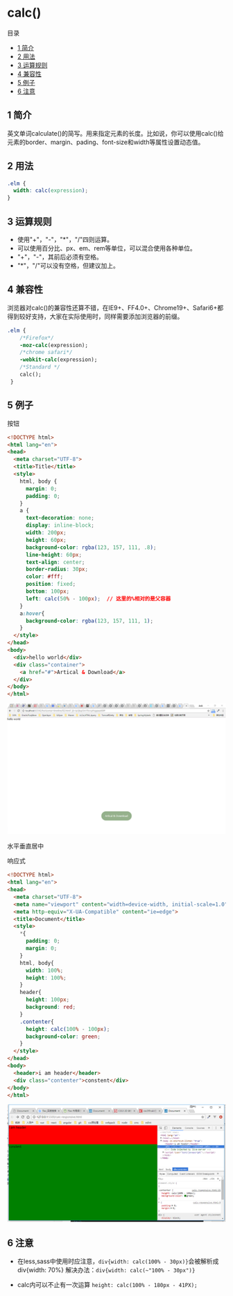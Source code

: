 # calc()

目录
- [1 简介](#1-简介)
- [2 用法](#2-用法)
- [3 运算规则](#3-运算规则)
- [4 兼容性](#4-兼容性)
- [5 例子](#5-例子)
- [6 注意](#6-注意)

## 1 简介

英文单词calculate()的简写。用来指定元素的长度。比如说，你可以使用calc()给元素的border、margin、pading、font-size和width等属性设置动态值。

## 2 用法

```css
.elm {
  width: calc(expression);
}
```

## 3 运算规则

- 使用"+"，"-"，"*"，"/"四则运算。
- 可以使用百分比、px、em、rem等单位，可以混合使用各种单位。
- "+"，"-"，其前后必须有空格。
- "*"，"/"可以没有空格，但建议加上。

## 4 兼容性

浏览器对calc()的兼容性还算不错，在IE9+、FF4.0+、Chrome19+、Safari6+都得到较好支持，大家在实际使用时，同样需要添加浏览器的前缀。

```css
.elm {
	/*Firefox*/
	-moz-calc(expression);
	/*chrome safari*/
	-webkit-calc(expression);
	/*Standard */
	calc();
 }
```

## 5 例子

按钮

```html
<!DOCTYPE html>
<html lang="en">
<head>
  <meta charset="UTF-8">
  <title>Title</title>
  <style>
    html, body {
      margin: 0;
      padding: 0;
    }
    a {
      text-decoration: none;
      display: inline-block;
      width: 200px;
      height: 60px;
      background-color: rgba(123, 157, 111, .8);
      line-height: 60px;
      text-align: center;
      border-radius: 30px;
      color: #fff;
      position: fixed;
      bottom: 100px;
      left: calc(50% - 100px);  // 这里的%相对的是父容器
    }
    a:hover{
      background-color: rgba(123, 157, 111, 1);
    }
  </style>
</head>
<body>
  <div>hello world</div>
  <div class="container">
    <a href="#">Artical & Download</a>
  </div>
</body>
</html>
```
![calc01](./image/calc01.png "图1")

水平垂直居中

响应式
```html
<!DOCTYPE html>
<html lang="en">
<head>
  <meta charset="UTF-8">
  <meta name="viewport" content="width=device-width, initial-scale=1.0">
  <meta http-equiv="X-UA-Compatible" content="ie=edge">
  <title>Document</title>
  <style>
    *{
      padding: 0;
      margin: 0;
    }
    html, body{
      width: 100%;
      height: 100%;
    }
    header{
      height: 100px;
      background: red;
    }
    .contenter{
      height: calc(100% - 100px);
      background-color: green;
    }
  </style>
</head>
<body>
  <header>i am header</header>
  <div class="contenter">constent</div>
</body>
</html>
```

![calc02](./image/calc02.png "图2")

## 6 注意
- 在less,sass中使用时应注意，`div{width: calc(100% - 30px)}`会被解析成div{width: 70%}
解决办法：`div{width: calc(~"100% - 30px")}`

- calc内可以不止有一次运算
  `height: calc(100% - 180px - 41PX);`

